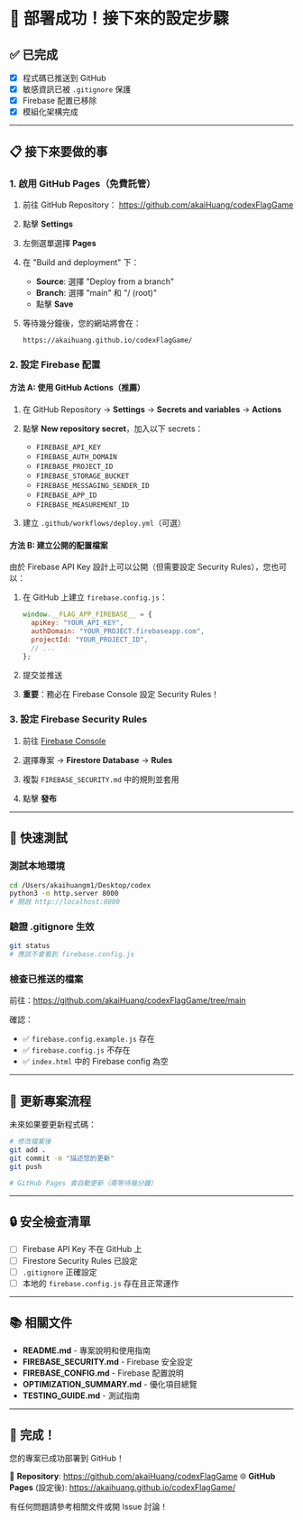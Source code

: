 # 🚀 部署成功！接下來的設定步驟

## ✅ 已完成

- [x] 程式碼已推送到 GitHub
- [x] 敏感資訊已被 `.gitignore` 保護
- [x] Firebase 配置已移除
- [x] 模組化架構完成

---

## 📋 接下來要做的事

### 1. 啟用 GitHub Pages（免費託管）

1. 前往 GitHub Repository：
   https://github.com/akaiHuang/codexFlagGame

2. 點擊 **Settings**

3. 左側選單選擇 **Pages**

4. 在 "Build and deployment" 下：
   - **Source**: 選擇 "Deploy from a branch"
   - **Branch**: 選擇 "main" 和 "/ (root)"
   - 點擊 **Save**

5. 等待幾分鐘後，您的網站將會在：
   ```
   https://akaihuang.github.io/codexFlagGame/
   ```

### 2. 設定 Firebase 配置

#### 方法 A: 使用 GitHub Actions（推薦）

1. 在 GitHub Repository → **Settings** → **Secrets and variables** → **Actions**

2. 點擊 **New repository secret**，加入以下 secrets：
   - `FIREBASE_API_KEY`
   - `FIREBASE_AUTH_DOMAIN`
   - `FIREBASE_PROJECT_ID`
   - `FIREBASE_STORAGE_BUCKET`
   - `FIREBASE_MESSAGING_SENDER_ID`
   - `FIREBASE_APP_ID`
   - `FIREBASE_MEASUREMENT_ID`

3. 建立 `.github/workflows/deploy.yml`（可選）

#### 方法 B: 建立公開的配置檔案

由於 Firebase API Key 設計上可以公開（但需要設定 Security Rules），您也可以：

1. 在 GitHub 上建立 `firebase.config.js`：
   ```javascript
   window.__FLAG_APP_FIREBASE__ = {
     apiKey: "YOUR_API_KEY",
     authDomain: "YOUR_PROJECT.firebaseapp.com",
     projectId: "YOUR_PROJECT_ID",
     // ...
   };
   ```

2. 提交並推送

3. **重要**：務必在 Firebase Console 設定 Security Rules！

### 3. 設定 Firebase Security Rules

1. 前往 [Firebase Console](https://console.firebase.google.com/)

2. 選擇專案 → **Firestore Database** → **Rules**

3. 複製 `FIREBASE_SECURITY.md` 中的規則並套用

4. 點擊 **發布**

---

## 🎯 快速測試

### 測試本地環境
```bash
cd /Users/akaihuangm1/Desktop/codex
python3 -m http.server 8000
# 開啟 http://localhost:8000
```

### 驗證 .gitignore 生效
```bash
git status
# 應該不會看到 firebase.config.js
```

### 檢查已推送的檔案
前往：https://github.com/akaiHuang/codexFlagGame/tree/main

確認：
- ✅ `firebase.config.example.js` 存在
- ✅ `firebase.config.js` 不存在
- ✅ `index.html` 中的 Firebase config 為空

---

## 📝 更新專案流程

未來如果要更新程式碼：

```bash
# 修改檔案後
git add .
git commit -m "描述您的更新"
git push

# GitHub Pages 會自動更新（需等待幾分鐘）
```

---

## 🔒 安全檢查清單

- [ ] Firebase API Key 不在 GitHub 上
- [ ] Firestore Security Rules 已設定
- [ ] `.gitignore` 正確設定
- [ ] 本地的 `firebase.config.js` 存在且正常運作

---

## 📚 相關文件

- **README.md** - 專案說明和使用指南
- **FIREBASE_SECURITY.md** - Firebase 安全設定
- **FIREBASE_CONFIG.md** - Firebase 配置說明
- **OPTIMIZATION_SUMMARY.md** - 優化項目總覽
- **TESTING_GUIDE.md** - 測試指南

---

## 🎉 完成！

您的專案已成功部署到 GitHub！

🔗 **Repository**: https://github.com/akaiHuang/codexFlagGame
🌐 **GitHub Pages** (設定後): https://akaihuang.github.io/codexFlagGame/

有任何問題請參考相關文件或開 Issue 討論！
